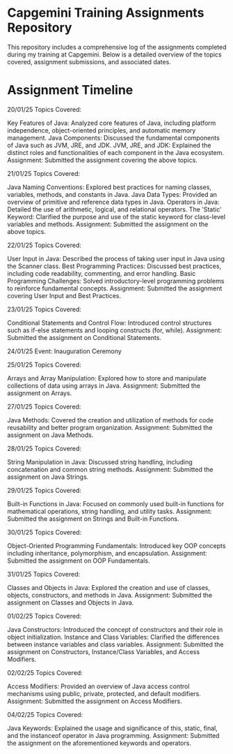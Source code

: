 # Capgemini Training Assignments Repository

This repository includes a comprehensive log of the assignments completed during my training at Capgemini. Below is a detailed overview of the topics covered, assignment submissions, and associated dates.

# Assignment Timeline
20/01/25
Topics Covered:

Key Features of Java: Analyzed core features of Java, including platform independence, object-oriented principles, and automatic memory management.
Java Components: Discussed the fundamental components of Java such as JVM, JRE, and JDK.
JVM, JRE, and JDK: Explained the distinct roles and functionalities of each component in the Java ecosystem.
Assignment: Submitted the assignment covering the above topics.

21/01/25
Topics Covered:

Java Naming Conventions: Explored best practices for naming classes, variables, methods, and constants in Java.
Java Data Types: Provided an overview of primitive and reference data types in Java.
Operators in Java: Detailed the use of arithmetic, logical, and relational operators.
The 'Static' Keyword: Clarified the purpose and use of the static keyword for class-level variables and methods.
Assignment: Submitted the assignment on the above topics.

22/01/25
Topics Covered:

User Input in Java: Described the process of taking user input in Java using the Scanner class.
Best Programming Practices: Discussed best practices, including code readability, commenting, and error handling.
Basic Programming Challenges: Solved introductory-level programming problems to reinforce fundamental concepts.
Assignment: Submitted the assignment covering User Input and Best Practices.

23/01/25
Topics Covered:

Conditional Statements and Control Flow: Introduced control structures such as if-else statements and looping constructs (for, while).
Assignment: Submitted the assignment on Conditional Statements.

24/01/25
Event: Inauguration Ceremony

25/01/25
Topics Covered:

Arrays and Array Manipulation: Explored how to store and manipulate collections of data using arrays in Java.
Assignment: Submitted the assignment on Arrays.

27/01/25
Topics Covered:

Java Methods: Covered the creation and utilization of methods for code reusability and better program organization.
Assignment: Submitted the assignment on Java Methods.

28/01/25
Topics Covered:

String Manipulation in Java: Discussed string handling, including concatenation and common string methods.
Assignment: Submitted the assignment on Java Strings.

29/01/25
Topics Covered:

Built-in Functions in Java: Focused on commonly used built-in functions for mathematical operations, string handling, and utility tasks.
Assignment: Submitted the assignment on Strings and Built-in Functions.

30/01/25
Topics Covered:

Object-Oriented Programming Fundamentals: Introduced key OOP concepts including inheritance, polymorphism, and encapsulation.
Assignment: Submitted the assignment on OOP Fundamentals.

31/01/25
Topics Covered:

Classes and Objects in Java: Explored the creation and use of classes, objects, constructors, and methods in Java.
Assignment: Submitted the assignment on Classes and Objects in Java.

01/02/25
Topics Covered:

Java Constructors: Introduced the concept of constructors and their role in object initialization.
Instance and Class Variables: Clarified the differences between instance variables and class variables.
Assignment: Submitted the assignment on Constructors, Instance/Class Variables, and Access Modifiers.

02/02/25
Topics Covered:

Access Modifiers: Provided an overview of Java access control mechanisms using public, private, protected, and default modifiers.
Assignment: Submitted the assignment on Access Modifiers.

04/02/25
Topics Covered:

Java Keywords: Explained the usage and significance of this, static, final, and the instanceof operator in Java programming.
Assignment: Submitted the assignment on the aforementioned keywords and operators.


